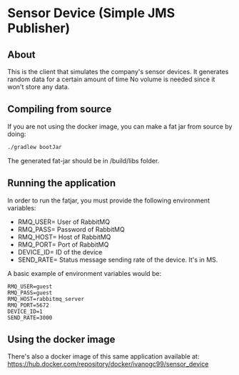 # Sensor Device (Simple JMS Publisher)

## About
This is the client that simulates the company's sensor devices. It generates random data for a certain amount
of time  No volume is needed since it won't store any data.

## Compiling from source

If you are not using the docker image, you can make a fat jar from source by doing:
```bash
./gradlew bootJar
```

The generated fat-jar should be in /build/libs folder.

## Running the application
In order to run the fatjar, you must provide the following environment variables:

- RMQ_USER= User of RabbitMQ
- RMQ_PASS= Password of RabbitMQ
- RMQ_HOST= Host of RabbitMQ
- RMQ_PORT= Port of RabbitMQ
- DEVICE_ID= ID of the device
- SEND_RATE= Status message sending rate of the device. It's in MS.

A basic example of environment variables would be:

```dotenv
RMQ_USER=guest
RMQ_PASS=guest
RMQ_HOST=rabbitmq_server
RMQ_PORT=5672
DEVICE_ID=1
SEND_RATE=3000
```

## Using the docker image

There's also a docker image of this same application available at:
https://hub.docker.com/repository/docker/ivanogc99/sensor_device